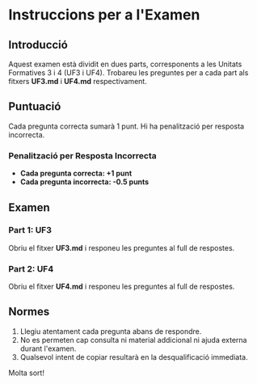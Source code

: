 # Instruccions per a l'Examen

## Introducció

Aquest examen està dividit en dues parts, corresponents a les Unitats Formatives 3 i 4 (UF3 i UF4). Trobareu les preguntes per a cada part als fitxers **UF3.md** i **UF4.md** respectivament.

## Puntuació

Cada pregunta correcta sumarà 1 punt. Hi ha penalització per resposta incorrecta.

### Penalització per Resposta Incorrecta

- **Cada pregunta correcta: +1 punt**
- **Cada pregunta incorrecta: -0.5 punts**

## Examen

### Part 1: UF3

Obriu el fitxer **UF3.md** i responeu les preguntes al full de respostes.

### Part 2: UF4

Obriu el fitxer **UF4.md** i responeu les preguntes al full de respostes.

## Normes

1. Llegiu atentament cada pregunta abans de respondre.
2. No es permeten cap consulta ni material addicional ni ajuda externa durant l'examen.
3. Qualsevol intent de copiar resultarà en la desqualificació immediata.

Molta sort!
